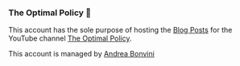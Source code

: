 ### The Optimal Policy 🤯
This account has the sole purpose of hosting the [Blog Posts](https://theoptimalpolicy.github.io) for the YouTube channel [The Optimal Policy](https://www.youtube.com/channel/UC5DNw3V0UoOQVNPlTroDFyA?view_as=subscriber).

This account is managed by [Andrea Bonvini](https://github.com/andreabonvini)
